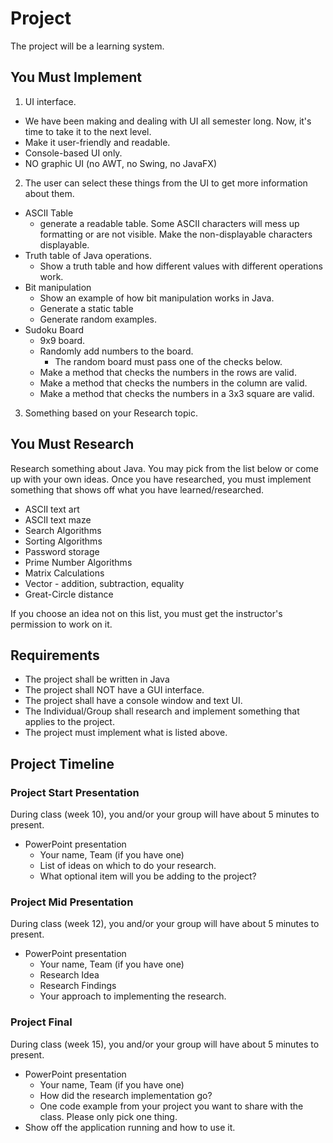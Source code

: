 # Project

The project will be a learning system.

## You Must Implement

1. UI interface.
- We have been making and dealing with UI all semester long. Now, it's time to take it to the next level.
- Make it user-friendly and readable.
- Console-based UI only.
- NO graphic UI (no AWT, no Swing, no JavaFX)
2. The user can select these things from the UI to get more information about them.
- ASCII Table
    - generate a readable table. Some ASCII characters will mess up formatting or are not visible. Make the non-displayable characters displayable.
- Truth table of Java operations.
    - Show a truth table and how different values with different operations work.
- Bit manipulation
    - Show an example of how bit manipulation works in Java.
    - Generate a static table
    - Generate random examples.
- Sudoku Board
    - 9x9 board.
    - Randomly add numbers to the board.
        - The random board must pass one of the checks below.
    - Make a method that checks the numbers in the rows are valid.
    - Make a method that checks the numbers in the column are valid.
    - Make a method that checks the numbers in a 3x3 square are valid.
3. Something based on your Research topic.
## You Must Research

Research something about Java. You may pick from the list below or come up with your own ideas. Once you have researched, you must implement something that shows off what you have learned/researched.

- ASCII text art
- ASCII text maze
- Search Algorithms
- Sorting Algorithms
- Password storage
- Prime Number Algorithms
- Matrix Calculations
- Vector - addition, subtraction, equality
- Great-Circle distance

If you choose an idea not on this list, you must get the instructor's permission to work on it.

## Requirements

- The project shall be written in Java
- The project shall NOT have a GUI interface.
- The project shall have a console window and text UI.
- The Individual/Group shall research and implement something that applies to the project.
- The project must implement what is listed above.

## Project Timeline

### Project Start Presentation

During class (week 10), you and/or your group will have about 5 minutes to present.

- PowerPoint presentation
    - Your name, Team (if you have one)
    - List of ideas on which to do your research.
    - What optional item will you be adding to the project?

### Project Mid Presentation

During class (week 12), you and/or your group will have about 5 minutes to present.

- PowerPoint presentation
    - Your name, Team (if you have one)
    - Research Idea
    - Research Findings
    - Your approach to implementing the research.

### Project Final

During class (week 15), you and/or your group will have about 5 minutes to present.

- PowerPoint presentation
    - Your name, Team (if you have one)
    - How did the research implementation go?
    - One code example from your project you want to share with the class. Please only pick one thing.
- Show off the application running and how to use it.